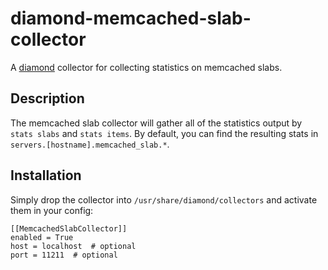# diamond-memcached-slab-collector

A [diamond](https://github.com/python-diamond/Diamond) collector for
collecting statistics on memcached slabs.

## Description

The memcached slab collector will gather all of the statistics output by
`stats slabs` and `stats items`.  By default, you can find the resulting stats
in `servers.[hostname].memcached_slab.*`.

## Installation

Simply drop the collector into `/usr/share/diamond/collectors` and activate
them in your config:

```
[[MemcachedSlabCollector]]
enabled = True
host = localhost  # optional
port = 11211  # optional
```
